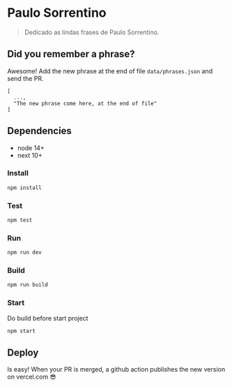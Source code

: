 # Paulo Sorrentino
> Dedicado as lindas frases de Paulo Sorrentino.

## Did you remember a phrase?

Awesome! Add the new phrase at the end of file `data/phrases.json` and send the PR.

```
[
  ...,
  "The new phrase come here, at the end of file"
]
```

## Dependencies

* node 14+
* next 10+

### Install

```sh
npm install
```

### Test
```sh
npm test
```

### Run

```sh
npm run dev
```

### Build

```sh
npm run build
```

### Start

Do build before start project

```sh
npm start
```

## Deploy

Is easy! When your PR is merged, a github action publishes the new version on vercel.com :sunglasses:
